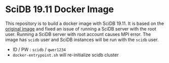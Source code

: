 # SciDB 19.11 Docker Image

This repository is to build a docker image with SciDB 19.11.
It is based on the [original image](https://hub.docker.com/r/rvernica/scidb/tags) and
fixed an issue of running a SciDB server with the root user.
Running a SciDB server with root account causes MPI error.
The image has `scidb` user and SciDB instances will be run with the `scidb` user.

- ID / PW : `scidb` / `qwer1234`
- `docker-entrypoint.sh` will re-initialize scidb cluster
